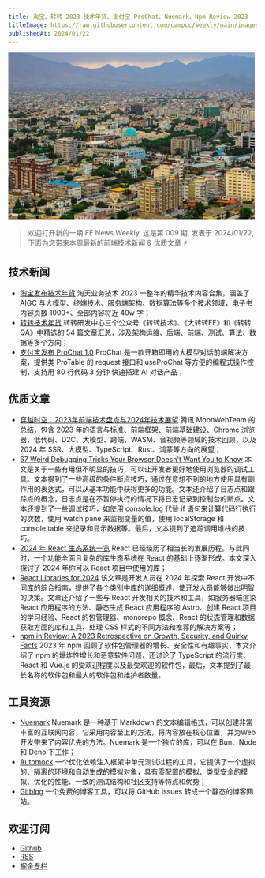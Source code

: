 ```yaml
---
title: 淘宝、转转 2023 技术年货、支付宝 ProChat、Nuemark、Npm Review 2023
titleImage: https://raw.githubusercontent.com/campcc/weekly/main/images/weekly-009.png
publishedAt: 2024/01/22
---
```


<img src="https://raw.githubusercontent.com/campcc/weekly/main/images/weekly-009.png" width="500" />

> 欢迎打开新的一期 FE News Weekly, 这是第 009 期, 发表于 2024/01/22, 下面为您带来本周最新的前端技术新闻 & 优质文章 ⚡️

## 技术新闻

- [淘宝发布技术年货](https://mp.weixin.qq.com/s/vsQ1fpA3UbdDU9dZenm-zA) 淘天业务技术 2023 一整年的精华技术内容合集，涵盖了 AIGC 与大模型、终端技术、服务端架构、数据算法等多个技术领域，电子书内容页数 1000+、全部内容将近 40w 字；
- [转转技术年货](https://mp.weixin.qq.com/s/0WsIi2X6M_KPpbGe5nGoKg) 转转研发中⼼三个公众号《转转技术》、《⼤转转FE》和《转转QA》中精选的 54 篇文章汇总，涉及架构运维、后端、前端、测试、算法、数据等多个⽅向；
- [支付宝发布 ProChat 1.0](https://pro-chat.antdigital.dev/) ProChat 是一款开箱即用的大模型对话前端解决方案，提供类 ProTable 的 request 接口和 useProChat 等方便的编程式操作控制，支持用 80 行代码 3 分钟 快速搭建 AI 对话产品；

## 优质文章

- [穿越时空：2023年前端技术盘点与2024年技术展望](https://mp.weixin.qq.com/s/wJDuUgB9CAx6QAEwTvsmtg) 腾讯 MoonWebTeam 的总结，包含 2023 年的语言与标准、前端框架、前端基础建设、Chrome 浏览器、低代码、D2C、大模型、跨端、WASM、音视频等领域的技术回顾，以及 2024 年 SSR、大模型、TypeScript、Rust、鸿蒙等方向的展望；
- [67 Weird Debugging Tricks Your Browser Doesn't Want You to Know](https://alan.norbauer.com/articles/browser-debugging-tricks) 本文是关于一些有用但不明显的技巧，可以让开发者更好地使用浏览器的调试工具。文本提到了一些高级的条件断点技巧，通过在意想不到的地方使用具有副作用的表达式，可以从基本功能中获得更多的功能。文本还介绍了日志点和跟踪点的概念，日志点是在不暂停执行的情况下将日志记录到控制台的断点。文本还提到了一些调试技巧，如使用 console.log 代替 if 语句来计算代码行执行的次数，使用 watch pane 来监视变量的值，使用 localStorage 和 console.table 来记录和显示数据等。最后，文本提到了追踪调用堆栈的技巧。
- [2024 年 React 生态系统一览](https://mp.weixin.qq.com/s/IiP5vwuA-w3JgK26LJ4CkA) React 已经经历了相当长的发展历程。与此同时，一个功能全面且复杂的库生态系统在 React 的基础上逐渐形成。本文深入探讨了 2024 年你可以 React 项目中使用的库；
- [React Libraries for 2024](https://www.robinwieruch.de/react-libraries/) 该文章是开发人员在 2024 年探索 React 开发中不同库的综合指南，提供了各个类别中库的详细概述，使开发人员能够做出明智的决策。文章还介绍了一些与 React 开发相关的技术和工具，如服务器端渲染 React 应用程序的方法、静态生成 React 应用程序的 Astro、创建 React 项目的学习经验、React 的包管理器、monorepo 概念、React 的状态管理和数据获取方面的库和工具、处理 CSS 样式的不同方法和推荐的解决方案等；
- [npm in Review: A 2023 Retrospective on Growth, Security, and Quirky Facts](https://socket.dev/blog/2023-npm-retrospective) 2023 年 npm 回顾了软件包管理器的增长、安全性和有趣事实，本文介绍了 npm 的爆炸性增长和恶意软件问题，还讨论了 TypeScript 的流行度、React 和 Vue.js 的受欢迎程度以及最受欢迎的软件包，最后，文本提到了最长名称的软件包和最大的软件包和维护者数量。

## 工具资源

- [Nuemark](https://nuejs.org/blog/introducing-nuemark/) Nuemark 是一种基于 Markdown 的文本编辑格式，可以创建非常丰富的互联网内容，它采用内容至上的方法，将内容放在核心位置，并为Web开发带来了内容优先的方法。Nuemark 是一个独立的库，可以在 Bun、Node 和 Deno 下工作；
- [Automock](https://automock.dev/docs/getting-started/) 一个优化依赖注入框架中单元测试过程的工具，它提供了一个虚拟的、隔离的环境和自动生成的模拟对象，具有零配置的模拟、类型安全的模拟、优化的性能、一致的测试结构和社区支持等特点和优势；
- [Gitblog](https://gitblog.io/) 一个免费的博客工具，可以将 GitHub Issues 转成一个静态的博客网站。

## 欢迎订阅

- [Github](https://github.com/campcc/weekly)
- [RSS](https://campcc.github.io/weekly/public/rss.xml)
- [掘金专栏](https://juejin.cn/column/7304558952179023908)
